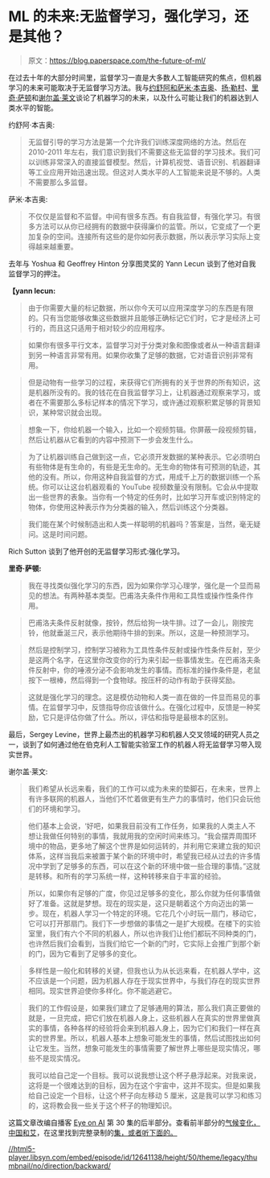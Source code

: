 # ML 的未来:无监督学习，强化学习，还是其他？

> 原文：<https://blog.paperspace.com/the-future-of-ml/>

在过去十年的大部分时间里，监督学习一直是大多数人工智能研究的焦点，但机器学习的未来可能取决于无监督学习方法。我与[约舒阿和萨米·本吉奥](https://en.wikipedia.org/wiki/Yoshua_Bengio)、[扬·勒村](https://en.wikipedia.org/wiki/Yann_LeCun)、[里奇·萨顿](https://en.wikipedia.org/wiki/Richard_S._Sutton)和[谢尔盖·莱文](https://people.eecs.berkeley.edu/~svlevine/)谈论了机器学习的未来，以及什么可能让我们的机器达到人类水平的智能。

约舒阿·本吉奥:

> 无监督引导的学习方法是第一个允许我们训练深度网络的方法。然后在 2010-2011 年左右，我们意识到我们不需要这些无监督的学习技术。我们可以训练非常深入的直接监督模型。然后，计算机视觉、语音识别、机器翻译等工业应用开始迅速出现。但这对人类水平的人工智能来说是不够的。人类不需要那么多监督。

萨米·本吉奥:

> 不仅仅是监督和不监督。中间有很多东西。有自我监督，有强化学习。有很多方法可以从你已经拥有的数据中获得廉价的监管。所以，它变成了一个更加复杂的空间。连接所有这些的是你如何表示数据，所以表示学习实际上变得越来越重要。

去年与 Yoshua 和 Geoffrey Hinton 分享图灵奖的 Yann Lecun 谈到了他对自我监督学习的押注。

**【yann lecun:**

> 由于你需要大量的标记数据，所以你今天可以应用深度学习的东西是有限的。只有当您能够收集这些数据并且能够正确标记它们时，它才是经济上可行的，而且这只适用于相对较少的应用程序。

> 如果你有很多平行文本，监督学习对于分类对象和图像或者从一种语言翻译到另一种语言非常有用。如果你收集了足够的数据，它对语音识别非常有用。

> 但是动物有一些学习的过程，来获得它们所拥有的关于世界的所有知识，这是机器所没有的。我的钱花在自我监督学习上，让机器通过观察来学习，或者在不需要那么多标记样本的情况下学习，或许通过观察积累足够的背景知识，某种常识就会出现。

> 想象一下，你给机器一个输入，比如一个视频剪辑。你屏蔽一段视频剪辑，然后让机器从它看到的内容中预测下一步会发生什么。

> 为了让机器训练自己做到这一点，它必须开发数据的某种表示。它必须明白有些物体是有生命的，有些是无生命的。无生命的物体有可预测的轨迹，其他的没有。所以，你用这种自我监督的方式，用成千上万的数据训练一个系统。你可以让这台机器观看的 YouTube 视频数量没有限制。它会从中提取出一些世界的表象。当你有一个特定的任务时，比如学习开车或识别特定的物体，你使用这种表示作为分类器的输入，然后训练这个分类器。

> 我们能在某个时候制造出和人类一样聪明的机器吗？答案是，当然，毫无疑问。这是时间问题。

Rich Sutton 谈到了他开创的无监督学习形式:强化学习。

**里奇·萨顿:**

> 我在寻找类似强化学习的东西，因为如果你学习心理学，强化是一个显而易见的想法。有两种基本类型。巴甫洛夫条件作用和工具性或操作性条件作用。

> 巴甫洛夫条件反射就像，按铃，然后给狗一块牛排。过了一会儿，刚按完铃，他就垂涎三尺，表示他期待牛排的到来。所以，这是一种预测学习。

> 然后是控制学习，控制学习被称为工具性条件反射或操作性条件反射，至少是这两个名字，在这里你改变你的行为来引起一些事情发生。在巴甫洛夫条件反射中，你的唾液分泌不会影响发生的事情。而标准的操作条件是，老鼠按下一根棒，然后得到一个食物球。按压杆的动作有助于获得奖励。

> 这就是强化学习的理念。这是模仿动物和人类一直在做的一件显而易见的事情。在监督学习中，反馈指导你应该做什么。在强化过程中，反馈是一种奖励，它只是评估你做了什么。所以，评估和指导是最根本的区别。

最后，Sergey Levine，世界上最杰出的机器学习和机器人交叉领域的研究人员之一，谈到了如何通过他在伯克利人工智能实验室工作的机器人将无监督学习带入现实世界。

谢尔盖·莱文:

> 我们希望从长远来看，我们的工作可以成为未来的垫脚石，在未来，世界上有许多联网的机器人，当他们不忙着做更有生产力的事情时，他们只会玩他们的环境和学习。

> 他们基本上会说，‘好吧，如果我目前没有工作任务，如果我的人类主人不想让我做任何特别的事情，我就用我的空闲时间来练习。“我会摆弄周围环境中的物品，更多地了解这个世界是如何运转的，并利用它来建立我的知识体系，这样当我后来被置于某个新的环境中时，希望我已经从过去的许多情况中学到了足够多的东西，可以在这个新的环境中做一些合理的事情。”这就是转移。和所有的学习系统一样，这种转移来自于丰富的经验。

> 所以，如果你有足够的广度，你见过足够多的变化，那么你就为任何事情做好了准备。这就是梦想。现在的现实是，这只是朝着这个方向迈出的第一步。现在，机器人学习一个特定的环境。它花几个小时玩一扇门，移动它，它可以打开那扇门。我们下一步想做的事情之一是扩大规模。在楼下的实验室里，我们有六个不同的机器人，所以也许我们让他们都玩不同种类的门，也许然后我们会看到，当我们给它一个新的门时，它实际上会推广到那个新的门，因为它看到了足够多的变化。

> 多样性是一般化和转移的关键，但我也认为从长远来看，在机器人学中，这不应该是一个问题，因为机器人存在于现实世界中，与我们存在的现实世界相同。现实世界迫使你多样化。你不能逃避它。

> 我们的工作假设是，如果我们建立了足够通用的算法，那么我们真正要做的就是，一旦完成，把它们放在机器人身上，这些机器人在真实的世界里做真实的事情，各种各样的经验将会来到机器人身上，因为它们和我们一样在真实的世界里。所以，机器人基本上想象可能发生的事情，然后试图找出如何让它发生。当然，想象可能发生的事情需要了解世界上哪些是现实情况，哪些不是现实情况。

> 我可以给自己定一个目标。我可以说我想让这个杯子悬浮起来。对我来说，这将是一个很难达到的目标，因为在这个宇宙中，这并不现实。但是如果我给自己设定一个目标，让这个杯子向左移动 5 厘米，这是我可以学习和练习的，这将教会我一些关于这个杯子的物理知识。

这篇文章改编自播客 [Eye on AI](https://www.eye-on.ai/) 第 30 集的后半部分。查看前半部分的[气候变化，中国和艾](https://blog.paperspace.com/climate-change-china-and-ai/)，在这里找到完整录制的[集，或者听下面的。](https://www.eye-on.ai/podcast-030)

[//html5-player.libsyn.com/embed/episode/id/12641138/height/50/theme/legacy/thumbnail/no/direction/backward/](//html5-player.libsyn.com/embed/episode/id/12641138/height/50/theme/legacy/thumbnail/no/direction/backward/)
